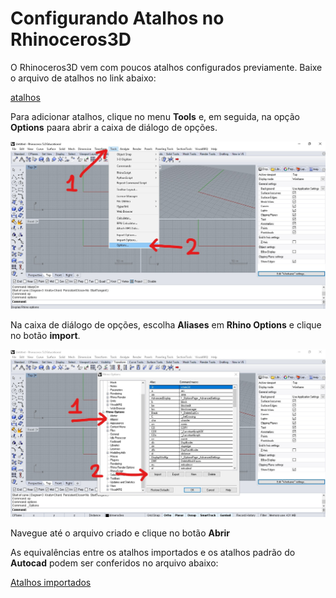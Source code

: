 # Configurando Atalhos no Rhinoceros3D



O Rhinoceros3D vem com poucos atalhos configurados previamente. Baixe o arquivo de atalhos no link abaixo:

[atalhos](info1AtalhosRhino.txt)


Para adicionar atalhos, clique no menu **Tools** e, em seguida, na opção **Options** paara abrir a caixa de diálogo de opções.

![](toolsOptions.jpg)



Na caixa de diálogo de opções, escolha **Aliases** em **Rhino Options** e clique no botão **import**.

![](aliases.jpg)

Navegue até o arquivo criado e clique no botão **Abrir**

As equivalências entre os atalhos importados e os atalhos padrão do **Autocad** podem ser conferidos no arquivo abaixo:

[Atalhos importados](atalhosCadRhino.pdf)
